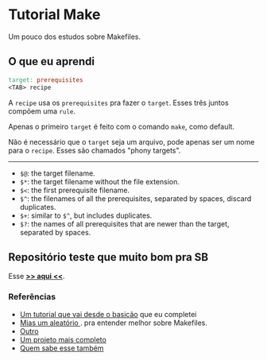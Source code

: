# Tutorial Make
Um pouco dos estudos sobre Makefiles.


## O que eu aprendi
```Makefile
target: prerequisites
<TAB> recipe
```

A `recipe` usa os `prerequisites` pra fazer o `target`. Esses três juntos 
compõem uma `rule`.

Apenas o primeiro `target` é feito com o comando `make`, como default.

Não é necessário que o `target` seja um arquivo, pode apenas ser um nome para o 
`recipe`. Esses são chamados "phony targets".

---
- `$@`: the target filename.
- `$*`: the target filename without the file extension.
- `$<`: the first prerequisite filename.
- `$^`: the filenames of all the prerequisites, separated by spaces, discard duplicates.
- `$+`: similar to `$^`, but includes duplicates.
- `$?`: the names of all prerequisites that are newer than the target, separated by spaces.


## Repositório teste que muito bom pra SB
Esse **[>> aqui <<](https://github.com/yudi-azvd/sb-test)**.


### Referências
- [Um tutorial que vai desde o basicão](https://opensource.com/article/18/8/what-how-makefile) que eu completei
- [Mias um aleatório ](https://www3.ntu.edu.sg/home/ehchua/programming/cpp/gcc_make.html#zz-2.2).
pra entender melhor sobre Makefiles.
- [Outro](https://spin.atomicobject.com/2016/08/26/makefile-c-projects/)
- [Um projeto mais completo](https://www.partow.net/programming/makefile/index.html)
- [Quem sabe esse também](https://avikdas.com/2019/12/16/makefiles-for-c-cpp-projects.html)

